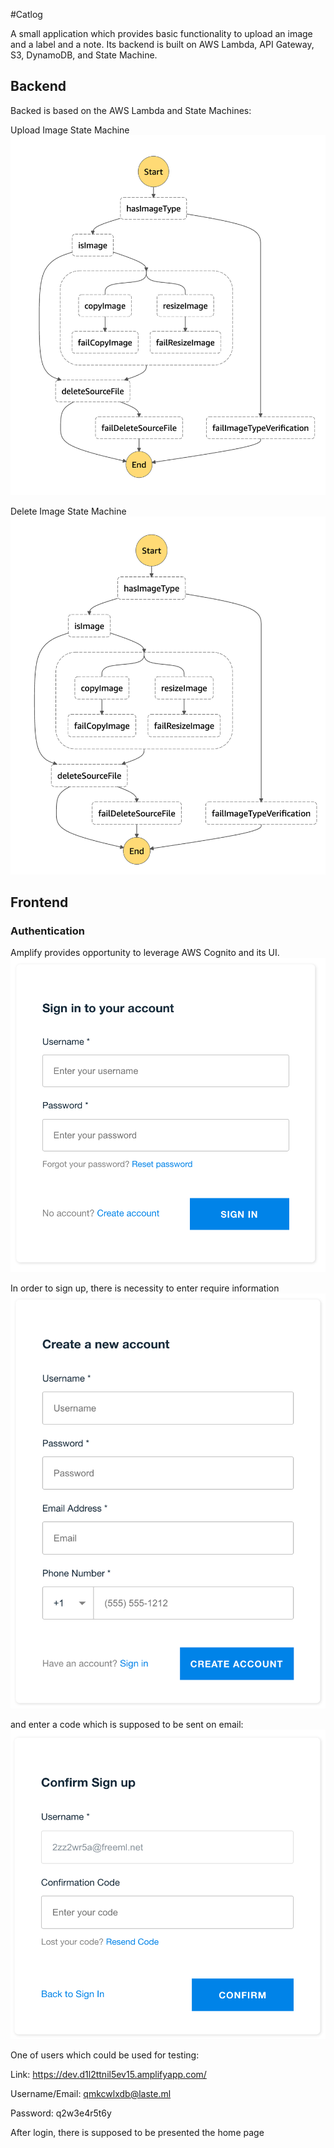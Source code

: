 
#Catlog

A small application which provides basic functionality to upload an image and a label and a note.
Its backend is built on AWS Lambda, API Gateway, S3, DynamoDB, and State Machine.

## Backend
Backed is based on the AWS Lambda and State Machines:

Upload Image State Machine
![alt text](images/upload-image-state-machine.png)

Delete Image State Machine
![alt text](images/delete-image-state-machine.png)

## Frontend
### Authentication
Amplify provides opportunity to leverage AWS Cognito and its UI.
![alt text](images/sign-in.png)

In order to sign up, there is necessity to enter require information
![alt text](images/sign-up.png)

and enter a code which is supposed to be sent on email:
![alt text](images/sign-code.png)

One of users which could be used for testing:

Link: https://dev.d1l2ttnil5ev15.amplifyapp.com/

Username/Email: qmkcwlxdb@laste.ml

Password: q2w3e4r5t6y

After login, there is supposed to be presented the home page



